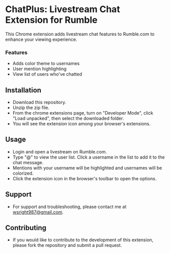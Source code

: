 # ChatPlus: Livestream Chat Extension for Rumble

This Chrome extension adds livestream chat features to Rumble.com to enhance your viewing experience.

### Features
- Adds color theme to usernames 
- User mention highlighting
- View list of users who've chatted

## Installation
- Download this repository.
- Unzip the zip file. 
- From the chrome extensions page, turn on "Developer Mode", click "Load unpacked", then select the downloaded folder.
- You will see the extension icon among your browser's extensions. 

## Usage
- Login and open a livestream on Rumble.com.
- Type "@" to view the user list. Click a username in the list to add it to the chat message.
- Mentions with your username will be highlighted and usernames will be colorized.
- Click the extension icon in the browser's toolbar to open the options.

## Support
- For support and troubleshooting, please contact me at wsright987@gmail.com.

## Contributing
- If you would like to contribute to the development of this extension, please fork the repository and submit a pull request.
